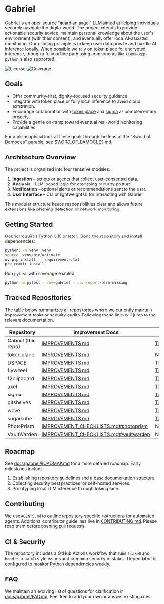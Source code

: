 # Gabriel

Gabriel is an open source "guardian angel" LLM aimed at helping individuals securely navigate the digital world. The project intends to provide actionable security advice, maintain personal knowledge about the user's environment (with their consent), and eventually offer local AI-assisted monitoring. Our guiding principle is to keep user data private and handle AI inference locally. When possible we rely on [token.place](https://github.com/futuroptimist/token.place) for encrypted inference, though a fully offline path using components like `llama-cpp-python` is also supported.

![License](https://img.shields.io/github/license/futuroptimist/gabriel)
![Coverage](https://img.shields.io/badge/coverage-100%25-brightgreen)

## Goals

- Offer community-first, dignity-focused security guidance.
- Integrate with token.place or fully local inference to avoid cloud exfiltration.
- Encourage collaboration with [token.place](https://github.com/futuroptimist/token.place) and [sigma](https://github.com/futuroptimist/sigma) as complementary projects.
- Provide a gentle on-ramp toward eventual real-world monitoring capabilities.

For a philosophical look at these goals through the lens of the "Sword of Damocles" parable, see [SWORD_OF_DAMOCLES.md](docs/gabriel/SWORD_OF_DAMOCLES.md).

## Architecture Overview

The project is organized into four tentative modules:

1. **Ingestion** – scripts or agents that collect user-consented data.
2. **Analysis** – LLM-based logic for assessing security posture.
3. **Notification** – optional alerts or recommendations sent to the user.
4. **User Interface** – CLI or lightweight UI for interacting with Gabriel.

This modular structure keeps responsibilities clear and allows future extensions like phishing detection or network monitoring.

## Getting Started

Gabriel requires Python 3.10 or later. Clone the repository and install dependencies:

```bash
python3 -m venv .venv
source .venv/bin/activate
uv pip install -r requirements.txt
pre-commit install
```

Run `pytest` with coverage enabled:

```bash
python -m pytest --cov=gabriel --cov-report=term-missing
```

## Tracked Repositories

The table below summarizes all repositories where we currently maintain
improvement tasks or security audits. Following these links will jump to the
relevant documentation.

| Repository | Improvement Docs | Threat Model |
|------------|-----------------|--------------|
| Gabriel (this repo) | [IMPROVEMENTS.md](docs/gabriel/IMPROVEMENTS.md) | [THREAT_MODEL.md](docs/gabriel/THREAT_MODEL.md) |
| token.place | [IMPROVEMENTS.md](docs/related/token_place/IMPROVEMENTS.md) | N/A |
| DSPACE | [IMPROVEMENTS.md](docs/related/dspace/IMPROVEMENTS.md) | [THREAT_MODEL.md](docs/related/dspace/THREAT_MODEL.md) |
| flywheel | [IMPROVEMENTS.md](docs/related/flywheel/IMPROVEMENTS.md) | [THREAT_MODEL.md](docs/related/flywheel/THREAT_MODEL.md) |
| f2clipboard | [IMPROVEMENTS.md](docs/related/f2clipboard/IMPROVEMENTS.md) | [THREAT_MODEL.md](docs/related/f2clipboard/THREAT_MODEL.md) |
| axel | [IMPROVEMENTS.md](docs/related/axel/IMPROVEMENTS.md) | [THREAT_MODEL.md](docs/related/axel/THREAT_MODEL.md) |
| sigma | [IMPROVEMENTS.md](docs/related/sigma/IMPROVEMENTS.md) | [THREAT_MODEL.md](docs/related/sigma/THREAT_MODEL.md) |
| gitshelves | [IMPROVEMENTS.md](docs/related/gitshelves/IMPROVEMENTS.md) | [THREAT_MODEL.md](docs/related/gitshelves/THREAT_MODEL.md) |
| wove | [IMPROVEMENTS.md](docs/related/wove/IMPROVEMENTS.md) | [THREAT_MODEL.md](docs/related/wove/THREAT_MODEL.md) |
| sugarkube | [IMPROVEMENTS.md](docs/related/sugarkube/IMPROVEMENTS.md) | [THREAT_MODEL.md](docs/related/sugarkube/THREAT_MODEL.md) |
| PhotoPrism | [IMPROVEMENT_CHECKLISTS.md#photoprism](docs/IMPROVEMENT_CHECKLISTS.md#photoprism) | N/A |
| VaultWarden | [IMPROVEMENT_CHECKLISTS.md#vaultwarden](docs/IMPROVEMENT_CHECKLISTS.md#vaultwarden) | N/A |

## Roadmap

See [docs/gabriel/ROADMAP.md](docs/gabriel/ROADMAP.md) for a more detailed roadmap. Early milestones include:

1. Establishing repository guidelines and a base documentation structure.
2. Collecting security best practices for self-hosted services.
3. Prototyping local LLM inference through token.place.

## Contributing

We use `AGENTS.md` to outline repository-specific instructions for automated agents. Additional contributor guidelines live in [CONTRIBUTING.md](CONTRIBUTING.md). Please read them before opening pull requests.

## CI & Security

The repository includes a GitHub Actions workflow that runs `flake8` and `bandit` to catch style issues and common security mistakes. Dependabot is configured to monitor Python dependencies weekly.

## FAQ

We maintain an evolving list of questions for clarification in [docs/gabriel/FAQ.md](docs/gabriel/FAQ.md). Feel free to add your own or answer existing ones.
